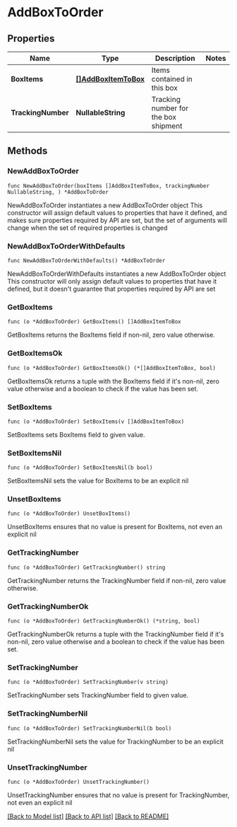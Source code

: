 # AddBoxToOrder

## Properties

Name | Type | Description | Notes
------------ | ------------- | ------------- | -------------
**BoxItems** | [**[]AddBoxItemToBox**](AddBoxItemToBox.md) | Items contained in this box | 
**TrackingNumber** | **NullableString** | Tracking number for the box shipment | 

## Methods

### NewAddBoxToOrder

`func NewAddBoxToOrder(boxItems []AddBoxItemToBox, trackingNumber NullableString, ) *AddBoxToOrder`

NewAddBoxToOrder instantiates a new AddBoxToOrder object
This constructor will assign default values to properties that have it defined,
and makes sure properties required by API are set, but the set of arguments
will change when the set of required properties is changed

### NewAddBoxToOrderWithDefaults

`func NewAddBoxToOrderWithDefaults() *AddBoxToOrder`

NewAddBoxToOrderWithDefaults instantiates a new AddBoxToOrder object
This constructor will only assign default values to properties that have it defined,
but it doesn't guarantee that properties required by API are set

### GetBoxItems

`func (o *AddBoxToOrder) GetBoxItems() []AddBoxItemToBox`

GetBoxItems returns the BoxItems field if non-nil, zero value otherwise.

### GetBoxItemsOk

`func (o *AddBoxToOrder) GetBoxItemsOk() (*[]AddBoxItemToBox, bool)`

GetBoxItemsOk returns a tuple with the BoxItems field if it's non-nil, zero value otherwise
and a boolean to check if the value has been set.

### SetBoxItems

`func (o *AddBoxToOrder) SetBoxItems(v []AddBoxItemToBox)`

SetBoxItems sets BoxItems field to given value.


### SetBoxItemsNil

`func (o *AddBoxToOrder) SetBoxItemsNil(b bool)`

 SetBoxItemsNil sets the value for BoxItems to be an explicit nil

### UnsetBoxItems
`func (o *AddBoxToOrder) UnsetBoxItems()`

UnsetBoxItems ensures that no value is present for BoxItems, not even an explicit nil
### GetTrackingNumber

`func (o *AddBoxToOrder) GetTrackingNumber() string`

GetTrackingNumber returns the TrackingNumber field if non-nil, zero value otherwise.

### GetTrackingNumberOk

`func (o *AddBoxToOrder) GetTrackingNumberOk() (*string, bool)`

GetTrackingNumberOk returns a tuple with the TrackingNumber field if it's non-nil, zero value otherwise
and a boolean to check if the value has been set.

### SetTrackingNumber

`func (o *AddBoxToOrder) SetTrackingNumber(v string)`

SetTrackingNumber sets TrackingNumber field to given value.


### SetTrackingNumberNil

`func (o *AddBoxToOrder) SetTrackingNumberNil(b bool)`

 SetTrackingNumberNil sets the value for TrackingNumber to be an explicit nil

### UnsetTrackingNumber
`func (o *AddBoxToOrder) UnsetTrackingNumber()`

UnsetTrackingNumber ensures that no value is present for TrackingNumber, not even an explicit nil

[[Back to Model list]](../README.md#documentation-for-models) [[Back to API list]](../README.md#documentation-for-api-endpoints) [[Back to README]](../README.md)


